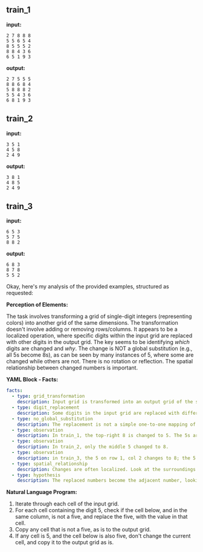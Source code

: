 
## train_1

**input:**
```
2 7 8 8 8
5 5 6 5 4
8 5 5 5 2
8 8 4 3 6
6 5 1 9 3
```


**output:**
```
2 7 5 5 5
8 8 6 8 4
5 8 8 8 2
5 5 4 3 6
6 8 1 9 3
```


## train_2

**input:**
```
3 5 1
4 5 8
2 4 9
```


**output:**
```
3 8 1
4 8 5
2 4 9
```


## train_3

**input:**
```
6 5 3
5 7 5
8 8 2
```


**output:**
```
6 8 3
8 7 8
5 5 2
```

Okay, here's my analysis of the provided examples, structured as requested:

**Perception of Elements:**

The task involves transforming a grid of single-digit integers (representing colors) into another grid of the same dimensions. The transformation doesn't involve adding or removing rows/columns. It appears to be a localized operation, where specific digits within the input grid are replaced with other digits in the output grid. The key seems to be identifying *which* digits are changed and *why*. The change is NOT a global substitution (e.g., all 5s become 8s), as can be seen by many instances of 5, where some are changed while others are not. There is no rotation or reflection. The spatial relationship between changed numbers is important.

**YAML Block - Facts:**


```yaml
facts:
  - type: grid_transformation
    description: Input grid is transformed into an output grid of the same dimensions.
  - type: digit_replacement
    description: Some digits in the input grid are replaced with different digits in the output grid.
  - type: no_global_substitution
    description: The replacement is not a simple one-to-one mapping of digits. The context matters.
  - type: observation
    description: In train_1, the top-right 8 is changed to 5. The 5s around the 6 in the second row change to 8.
  - type: observation
    description: In train_2, only the middle 5 changed to 8.
  - type: observation
    description: in train_3, the 5 on row 1, col 2 changes to 8; the 5 on row 2, col 3 changes to 8; row 3 is unchanged.
  - type: spatial_relationship
    description: Changes are often localized. Look at the surroundings of a changed digit.
  - type: hypothesis
    description: The replaced numbers become the adjacent number, looking at the train set in sequence, the changed number looks down
```


**Natural Language Program:**

1.  Iterate through each cell of the input grid.
2.  For each cell containing the digit 5, check if the cell below, and in the same column, is not a five, and replace the five, with the value in that cell.
3.  Copy any cell that is not a five, as is to the output grid.
4. If any cell is 5, and the cell below is also five, don't change the current cell, and copy it to the output grid as is.

